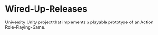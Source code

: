 # Wired-Up-Releases
University Unity project that implements a playable prototype of an Action Role-Playing-Game.
